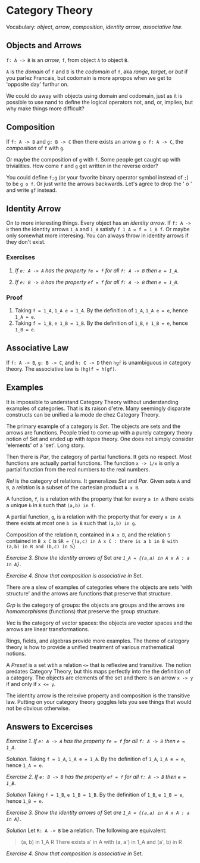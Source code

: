 # Category Theory

Vocabulary: _object_, _arrow_, _composition_,
_identity arrow_, _associative law_.

## Objects and Arrows

`f: A -> B` is an _arrow_, `f`, from object `A` to object `B`.

`A` is the _domain_ of `f` and `B` is the _codomain_ of `f`,
aka _range_, _target_, or _but_ if you parlez Francais,
but codomain is more apropos when we get to 'opposite day' furthur on.

We could do away with objects using domain and codomain,
just as it is possible to use nand to define the logical operators
not, and, or, implies, but why make things more difficult?

## Composition

If `f: A -> B` and `g: B -> C` then there exists an arrow
`g o f: A -> C`, the _composition_ of `f` with `g`.

Or maybe the composition of `g` with `f`. Some people get caught
up with trivialities. How come `f` and `g` get written in the
reverse order?

You could define `f;g` (or your favorite binary operator symbol
instead of `;`) to be `g o f`. Or just write the arrows backwards.
Let's agree to drop the ' o ' and write `gf` instead.

## Identity Arrow

On to more interesting things. Every object has an _identity arrow_.
If `f: A -> B` then the identity arrows `1_A` and `1_B` satisfy
`f 1_A = f = 1_B f`. Or maybe only somewhat more interesing.
You can always throw in identity arrows if they don't exist.

### Exercises

1. _If `e: A -> A` has the property `fe = f` for all `f: A -> B`
then `e = 1_A`_.

2. _If `e: B -> B` has the property `ef = f` for all `f: A -> B`
then `e = 1_B`_.

### Proof

1. Taking `f = 1_A`, `1_A e = 1_A`. By the definition of `1_A`, `1_A e = e`, hence `1_A = e`.
2. Taking `f = 1_B`, `e 1_B = 1_B`. By the definition of `1_B`, `e 1_B = e`, hence `1_B = e`.

## Associative Law

If `f: A -> B`, `g: B -> C`, and `h: C -> D` then `hgf` is unambiguous
in category theory. The associative law is `(hg)f = h(gf)`.


## Examples

It is impossible to understand Category Theory without understanding
examples of categories. That is its raison d'etre. Many seemingly
disparate constructs can be unified a la mode de chez Category Theory.

The primary example of a category is _Set_. The objects are sets and
the arrows are functions. People tried to come up with a purely
category theory notion of Set and ended up with _topos_ theory.
One does not simply consider 'elements' of a 'set'. Long story.

Then there is _Par_, the category of partial functions. It gets no respect.
Most functions are actually partial functions. The function `x -> 1/x`
is only a partial function from the real numbers to the real numbers.

_Rel_ is the category of relations. It generalizes _Set_ and _Par_.
Given sets `A` and `B`, a _relation_ is a subset of the cartesian product `A x B`.

A function, `f`, is a relation with the property that for every `a in A`
there exists a unique `b` in `B` such that `(a,b) in f`.

A partial function, `g`, is a relation with the property that for every `a in A`
there exists at most one `b in B` such that `(a,b) in g`.

Composition of the relation `R`, contained in `A x B`, and the relation `S`
contained in `B x C` is
`SR = {(a,c) in A x C : there is a b in B with (a,b) in R and (b,c) in S}`

_Exercise 3. Show the identity arrows of_ Set _are `1_A = {(a,a) in A x A : a in A}`_.

_Exercise 4. Show that composition is associative in_ Set.

There are a slew of examples of categories where the objects are sets
'with structure' and the arrows are functions that preserve that structure.

_Grp_ is the category of groups: the objects are groups and the arrows
are _homomorphisms_ (functions) that preserve the group structure.

_Vec_ is the category of vector spaces: the objects are vector spaces
and the arrows are linear transformations.

Rings, fields, and algebras provide more examples. The theme of category
theory is how to provide a unified treatment of various mathematical notions.

A _Preset_ is a set wtih a relation `<=` that is reflexive and transitive.
The notion predates Category Theory, but this maps perfectly into the
the definition of a category. The objects are elements of the set and
there is an arrow `x -> y` if and only if `x <= y`.

The identity arrow is the relexive property and composition is the transitive law. 
Putting on your category theory goggles lets you see things that would not
be obvious otherwise. 

## Answers to Excercises

_Exercise 1. If `e: A -> A` has the property `fe = f` for all `f: A -> B`
then `e = 1_A`_.

*Solution.* Taking `f = 1_A`, `1_A e = 1_A`. By the definition of `1_A`, `1_A e = e`, hence `1_A = e`.

_Exercise 2. If `e: B -> B` has the property `ef = f` for all `f: A -> B`
then `e = 1_B`_.

*Solution* Taking `f = 1_B`, `e 1_B = 1_B`. By the definition of `1_B`, `e 1_B = e`, hence `1_B = e`.

_Exercise 3. Show the identity arrows of_ Set _are `1_A = {(a,a) in A x A : a in A}`_.

*Solution* Let `R: A -> B` be a relation. The following are equivalent:
> (a, b) in 1_A R
> There exists a' in A with (a, a') in 1_A and (a', b) in R

_Exercise 4. Show that composition is associative in_ Set.
